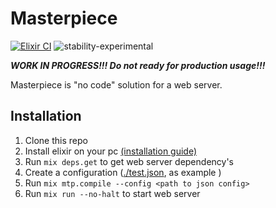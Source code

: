 # Masterpiece

[![Elixir CI](https://github.com/awwar/masterpiece/actions/workflows/elixir.yml/badge.svg?branch=main)](https://github.com/awwar/masterpiece/actions/workflows/elixir.yml)
![stability-experimental](https://img.shields.io/badge/stability-experimental-orange.svg)

***WORK IN PROGRESS!!! Do not ready for production usage!!!***

Masterpiece is "no code" solution for a web server.

## Installation

1. Clone this repo
2. Install elixir on your pc [(installation guide)](https://elixir-lang.org/install.html)
3. Run `mix deps.get` to get web server dependency's
4. Create a configuration ([./test.json](https://raw.githubusercontent.com/awwar/masterpiece/main/test.json), as
   example )
5. Run `mix mtp.compile --config <path to json config>`
6. Run `mix run --no-halt` to start web server
